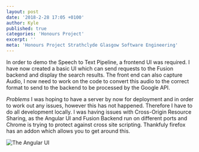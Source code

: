 ```yaml
---
layout: post
date: '2018-2-28 17:05 +0100'
author: Kyle
published: true
categories: 'Honours Project'
excerpt: ''
meta: 'Honours Project Strathclyde Glasgow Software Engineering'
---
```

In order to demo the Speech to Text Pipeline, a frontend UI was required. I have now created a basic UI which can send requests to the Fusion backend and display the search results. The front end can also capture Audio, I now need to work on the code to convert this audio to the correct format to send to the backend to be processed by the Google API.

*Problems*
I was hoping to have a server by now for deployment and in order to work out any issues, however this has not happened. Therefore I have to do all development locally. I was having issues with Cross-Origin Resource Sharing, as the Angular UI and Fusion Backend run on different ports and Chrome is trying to protect against cross site scripting. Thankfuly firefox has an addon which allows you to get around this. 

![The Angular UI](kylemccann.github.io/images/angular_1.png)



